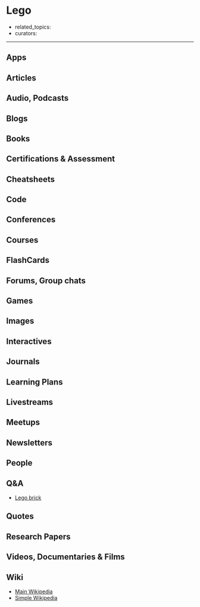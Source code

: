 # Lego

- related_topics:
- curators:

------

## Apps

## Articles

## Audio, Podcasts

## Blogs

## Books

## Certifications & Assessment

## Cheatsheets

## Code

## Conferences

## Courses

## FlashCards

## Forums, Group chats

## Games

## Images

## Interactives

## Journals

## Learning Plans

## Livestreams

## Meetups

## Newsletters

## People

## Q&A

- [Lego brick](https://bricks.stackexchange.com)

## Quotes

## Research Papers

## Videos, Documentaries & Films

## Wiki

- [Main Wikipedia](https://en.wikipedia.org/wiki/Lego)
- [Simple Wikipedia](https://simple.wikipedia.org/wiki/Lego)

